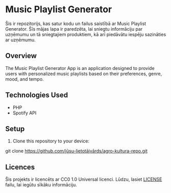 # Music Playlist Generator

Šis ir repozitorijs, kas satur kodu un failus saistībā ar Music Playlist Generator. Šīs  mājas lapa ir paredzēta, lai sniegtu informāciju par uzņēmumu un tā sniegtajiem produktiem, kā arī piedāvātu iespēju sazināties ar uzņēmumu.

## Overview

The Music Playlist Generator App is an application designed to provide users with personalized music playlists based on their preferences, genre, mood, and tempo.

## Technologies Used

- PHP
- Spotify API

## Setup

1. Clone this repository to your device:

git clone https://github.com/jūsu-lietotājvārds/agro-kultura-repo.git

## Licences
Šis projekts ir licencēts ar CC0 1.0 Universal licenci. Lūdzu, lasiet [LICENSE](LICENSE) failu, lai iegūtu sīkāku informāciju.
